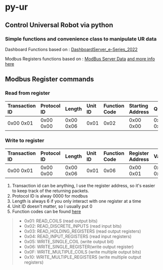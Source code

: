 # py-ur

## Control Universal Robot via python

### Simple functions and convenience class to manipulate UR data

Dashboard Functions based
on : [DashboardServer_e-Series_2022](https://s3-eu-west-1.amazonaws.com/ur-support-site/42728/DashboardServer_e-Series_2022.pdf)

Modbus Registers functions based
on : [ModBus Server Data](https://s3-eu-west-1.amazonaws.com/ur-support-site/16377/ModBus%20Server%20Data.pdf)
[and more info here]("https://www.universal-robots.com/articles/ur/interface-communication/modbus-server/")

## Modbus Register commands

### Read from register

| Transaction ID | Protocol ID | Length    | Unit ID | Function Code | Starting Address | Quantity  |
|:---------------|:------------|:----------|:--------|:--------------|:-----------------|:----------|
| 0x00 0x01      | 0x00 0x00   | 0x00 0x06 | 0x01    | 0x02          | 0x00 0x00        | 0x00 0x08 |

### Write to register

| Transaction ID | Protocol ID | Length    | Unit ID | Function Code | Register Address | Value     |
|:---------------|:------------|:----------|:--------|:--------------|:-----------------|:----------|
| 0x00 0x01      | 0x00 0x00   | 0x00 0x06 | 0x01    | 0x06          | 0x00 0x01        | 0x12 0x34 |

1. Transaction id can be anything, I use the register address, so it's easier to keep track of the returning packets.
2. Protocol ID is alway 0000 for modbus
3. Length is always 6 if you only interact with one register at a time
4. Unit ID doesn't matter, so I usually put 0
5. Function codes can be
   found [here](https://www.universal-robots.com/articles/ur/interface-communication/modbus-server/)

> * 0x01: READ_COILS (read output bits)
> * 0x02: READ_DISCRETE_INPUTS (read input bits)
> * 0x03: READ_HOLDING_REGISTERS (read output registers)
> * 0x04: READ_INPUT_REGISTERS (read input registers)
> * 0x05: WRITE_SINGLE_COIL (write output bit)
> * 0x06: WRITE_SINGLE_REGISTER(write output register)
> * 0x0F: WRITE_MULTIPLE_COILS (write multiple output bits)
> * 0x10: WRITE_MULTIPLE_REGISTERS (write multiple output registers)
